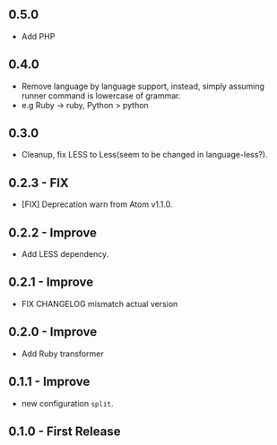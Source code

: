 ## 0.5.0
- Add PHP

## 0.4.0
- Remove language by language support, instead, simply assuming runner command is lowercase of grammar.
 - e.g Ruby -> ruby,  Python > python

## 0.3.0
- Cleanup, fix LESS to Less(seem to be changed in language-less?).

## 0.2.3 - FIX
- [FIX] Deprecation warn from Atom v1.1.0.

## 0.2.2 - Improve
- Add LESS dependency.

## 0.2.1 - Improve
- FIX CHANGELOG mismatch actual version

## 0.2.0 - Improve
- Add Ruby transformer

## 0.1.1 - Improve
- new configuration `split`.

## 0.1.0 - First Release
